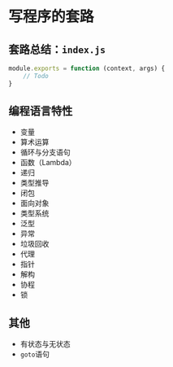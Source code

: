 # 写程序的套路

## 套路总结：`index.js`

```javascript
module.exports = function (context, args) {
    // Todo
}
```
## 编程语言特性

- 变量
- 算术运算
- 循环与分支语句
- 函数（Lambda）
- 递归
- 类型推导
- 闭包
- 面向对象
- 类型系统
- 泛型
- 异常
- 垃圾回收
- 代理
- 指针
- 解构
- 协程
- 锁

## 其他

- 有状态与无状态
- `goto`语句
